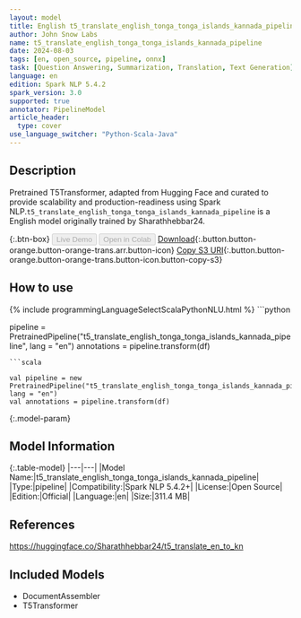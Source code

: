 ```yaml
---
layout: model
title: English t5_translate_english_tonga_tonga_islands_kannada_pipeline pipeline T5Transformer from Sharathhebbar24
author: John Snow Labs
name: t5_translate_english_tonga_tonga_islands_kannada_pipeline
date: 2024-08-03
tags: [en, open_source, pipeline, onnx]
task: [Question Answering, Summarization, Translation, Text Generation]
language: en
edition: Spark NLP 5.4.2
spark_version: 3.0
supported: true
annotator: PipelineModel
article_header:
  type: cover
use_language_switcher: "Python-Scala-Java"
---
```


## Description

Pretrained T5Transformer, adapted from Hugging Face and curated to provide scalability and production-readiness using Spark NLP.`t5_translate_english_tonga_tonga_islands_kannada_pipeline` is a English model originally trained by Sharathhebbar24.

{:.btn-box}
<button class="button button-orange" disabled>Live Demo</button>
<button class="button button-orange" disabled>Open in Colab</button>
[Download](https://s3.amazonaws.com/auxdata.johnsnowlabs.com/public/models/t5_translate_english_tonga_tonga_islands_kannada_pipeline_en_5.4.2_3.0_1722717670496.zip){:.button.button-orange.button-orange-trans.arr.button-icon}
[Copy S3 URI](s3://auxdata.johnsnowlabs.com/public/models/t5_translate_english_tonga_tonga_islands_kannada_pipeline_en_5.4.2_3.0_1722717670496.zip){:.button.button-orange.button-orange-trans.button-icon.button-copy-s3}

## How to use



<div class="tabs-box" markdown="1">
{% include programmingLanguageSelectScalaPythonNLU.html %}
```python

pipeline = PretrainedPipeline("t5_translate_english_tonga_tonga_islands_kannada_pipeline", lang = "en")
annotations =  pipeline.transform(df)   

```
```scala

val pipeline = new PretrainedPipeline("t5_translate_english_tonga_tonga_islands_kannada_pipeline", lang = "en")
val annotations = pipeline.transform(df)

```
</div>

{:.model-param}
## Model Information

{:.table-model}
|---|---|
|Model Name:|t5_translate_english_tonga_tonga_islands_kannada_pipeline|
|Type:|pipeline|
|Compatibility:|Spark NLP 5.4.2+|
|License:|Open Source|
|Edition:|Official|
|Language:|en|
|Size:|311.4 MB|

## References

https://huggingface.co/Sharathhebbar24/t5_translate_en_to_kn

## Included Models

- DocumentAssembler
- T5Transformer